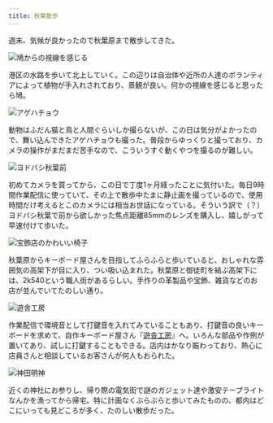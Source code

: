 ```yaml
---
title: 秋葉散歩
---
```

週末、気候が良かったので秋葉原まで散歩してきた。

![](https://lh6.googleusercontent.com/asBBJ_ZxlzRZhMf2Bg_XA1ceugDcVTGwkbf8lmdRkDffhnvoCI-5d5K6NFQEfMh5z_YVZkS9hAasA2I4_73NJ9-gtjOhZqmpEA987nWwgz4ApsnEX9WKzsOHXay0M8d-HOZYTEMKd9kPvZrrwxPsIjQ "鳩からの視線を感じる")

港区の水路を歩いて北上していく。この辺りは自治体や近所の人達のボランティアによって植物が手入れされており、景観が良い。何かの視線を感じると思ったら鳩。

![](https://lh4.googleusercontent.com/reAS90zpza1JVkkcEkimjA0Uy2tvSzo81Tpj7jXyzM7Jnd4dU67pvWxJVNs2VgLUL3j78D_fZ7jJVFPSve_nye90B4ZwrQqszChZ-qHZl4yp3RPzhe31D75jyNTSvZBk9kW5_HBilfvmMoPSBq4Hmj0 "アゲハチョウ")

動物はふだん猫と鳥と人間ぐらいしか撮らないが、この日は気分がよかったので、舞い込んできたアゲハチョウも撮った。普段からゆっくりと撮っており、カメラの操作がまだまだ苦手なので、こういうすぐ動くやつを撮るのが難しい。

![](https://lh6.googleusercontent.com/X_tnEEEEOny8un_YVbH59Pmg4UJCzowSIrtqg5_BBNOkNycS5_Dlizn_gR-2brIFcnDosQhvvjFLnyubNTvoghoWUAx4cabkOo1m9OnPjKvILahLVSs8izUZ6ch-yAT9RDJY2tJqzAfTwIHyPI4_uHY "ヨドバシ秋葉前")

初めてカメラを買ってから、この日で丁度1ヶ月経ったことに気付いた。毎日9時間作業配信に使っていて、その上で散歩中たまに静止画を撮っているので、使用時間だけ考えるとこのカメラには相当お世話になっている。そういう訳で（？）ヨドバシ秋葉で前から欲しかった焦点距離85mmのレンズを購入し、嬉しがって早速付けて歩いた。

![](https://lh5.googleusercontent.com/aS_bcpdcAN7NwBUVleyM8fZQWhaahn_hJDu9TLBwarMQ5ZhXmLnOG-U2JfdRKyR7sSeIAvSJPETBPvc5KQ24C86il9GfFMH_MP3GCItHQAl6qikIPtrC5YaEF9JUGWTCSz51icX1f3Ml53XG2AHX2V0 "宝飾店のかわいい椅子")

秋葉原からキーボード屋さんを目指してふらふらと歩いていると、おしゃれな雰囲気の高架下が目に入り、つい吸い込まれた。秋葉原と御徒町を結ぶ高架下には、2k540という職人街があるらしい。手作りの革製品や宝飾、雑貨などのお店が並んでいてたのしい通り。

![](https://lh6.googleusercontent.com/wLe728DS9mku67rf1dGtoQlZHN7jX3NuLbwaeTgGcgSql7KTRIRAUrgGi9V7VzqLEBg5xvssRrgJVzlyyOsc2WOGUyuSpQRnESKCyeWMsHP2bXuAEADA5WvFHXmZs0DiVemyvz3vo-pJBcQr6p6v4ek "遊舎工房")

作業配信で環境音として打鍵音を入れてみていることもあり、打鍵音の良いキーボードを求めて、自作キーボード屋さん『[遊舎工房](https://yushakobo.jp/)』へ。いろんな部品や作例が置いてあり、試しに打鍵することもできる。店内はかなり賑わっており、熱心に店員さんと相談しているお客さんが何人もおられた。

![](https://lh5.googleusercontent.com/ptRk-8z1VD6DFrg3LtIyzJAbLUz6N3cRLj73PrTHTllsyVVanUNEJz49ZUCpEav4nddNGalVzRXgcKteeiFI7j1_zCcTflN50RjAQtxfFMPYnFn1kgJTpGxzC5XZuI30KFQR1-JbgmsmlCC7yam5scA "神田明神")

近くの神社にお参りし、帰り際の電気街で謎のガジェット達や激安テープライトなんかを漁ってから帰宅。特に計画なくぶらぶらと歩いてみたものの、都内はどこにいっても見どころが多く、たのしい散歩だった。
